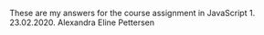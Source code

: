 These are my answers for the course assignment in JavaScript 1. 23.02.2020. Alexandra Eline Pettersen

